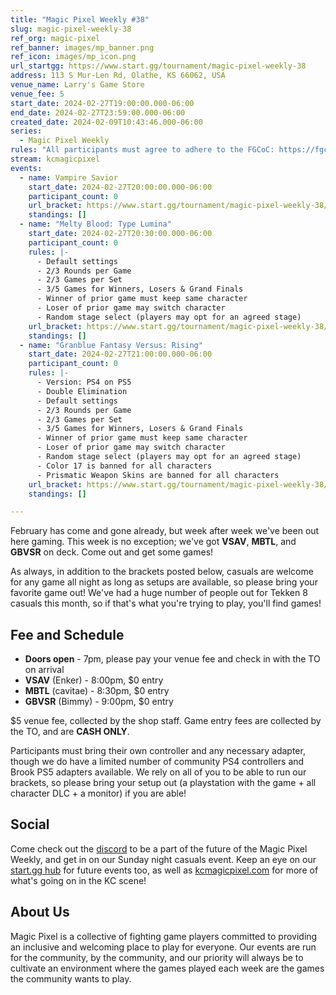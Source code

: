 ```yaml
---
title: "Magic Pixel Weekly #38"
slug: magic-pixel-weekly-38
ref_org: magic-pixel
ref_banner: images/mp_banner.png
ref_icon: images/mp_icon.png
url_startgg: https://www.start.gg/tournament/magic-pixel-weekly-38
address: 113 S Mur-Len Rd, Olathe, KS 66062, USA
venue_name: Larry's Game Store
venue_fee: 5
start_date: 2024-02-27T19:00:00.000-06:00
end_date: 2024-02-27T23:59:00.000-06:00
created_date: 2024-02-09T10:43:46.000-06:00
series:
  - Magic Pixel Weekly
rules: "All participants must agree to adhere to the FGCoC: https://fgcoc.com/"
stream: kcmagicpixel
events:
  - name: Vampire Savior
    start_date: 2024-02-27T20:00:00.000-06:00
    participant_count: 0
    url_bracket: https://www.start.gg/tournament/magic-pixel-weekly-38/events/vampire-savior/brackets/1578317/2365158
    standings: []
  - name: "Melty Blood: Type Lumina"
    start_date: 2024-02-27T20:30:00.000-06:00
    participant_count: 0
    rules: |-
      - Default settings
      - 2/3 Rounds per Game
      - 2/3 Games per Set
      - 3/5 Games for Winners, Losers & Grand Finals
      - Winner of prior game must keep same character
      - Loser of prior game may switch character
      - Random stage select (players may opt for an agreed stage)
    url_bracket: https://www.start.gg/tournament/magic-pixel-weekly-38/events/melty-blood-type-lumina/brackets/1578311/2365152
    standings: []
  - name: "Granblue Fantasy Versus: Rising"
    start_date: 2024-02-27T21:00:00.000-06:00
    participant_count: 0
    rules: |-
      - Version: PS4 on PS5
      - Double Elimination
      - Default settings
      - 2/3 Rounds per Game
      - 2/3 Games per Set
      - 3/5 Games for Winners, Losers & Grand Finals
      - Winner of prior game must keep same character
      - Loser of prior game may switch character
      - Random stage select (players may opt for an agreed stage)
      - Color 17 is banned for all characters
      - Prismatic Weapon Skins are banned for all characters
    url_bracket: https://www.start.gg/tournament/magic-pixel-weekly-38/events/granblue-fantasy-versus-rising/brackets/1578318/2365159
    standings: []

---
```


February has come and gone already, but week after week we've been out here gaming. This week is no exception; we've got **VSAV**, **MBTL**, and **GBVSR** on deck. Come out and get some games!

As always, in addition to the brackets posted below, casuals are welcome for any game all night as long as setups are available, so please bring your favorite game out! We've had a huge number of people out for Tekken 8 casuals this month, so if that's what you're trying to play, you'll find games!

## Fee and Schedule

- **Doors open** - 7pm, please pay your venue fee and check in with the TO on arrival
- **VSAV** (Enker) - 8:00pm, $0 entry
- **MBTL** (cavitae) - 8:30pm, $0 entry
- **GBVSR** (Bimmy) - 9:00pm, $0 entry

$5 venue fee, collected by the shop staff. Game entry fees are collected by the TO, and are **CASH ONLY**. 

Participants must bring their own controller and any necessary adapter, though we do have a limited number of community PS4 controllers and Brook PS5 adapters available. We rely on all of you to be able to run our brackets, so please bring your setup out (a playstation with the game + all character DLC + a monitor) if you are able!  

## Social
Come check out the [discord](https://discord.gg/jkmn6CVrrQ) to be a part of the future of the Magic Pixel Weekly, and get in on our Sunday night casuals event. Keep an eye on our [start.gg hub](https://www.start.gg/hub/magic-pixel) for future events too, as well as [kcmagicpixel.com](https://kcmagicpixel.com) for more of what's going on in the KC scene!

## About Us

Magic Pixel is a collective of fighting game players committed to providing an inclusive and welcoming place to play for everyone. Our events are run for the community, by the community, and our priority will always be to cultivate an environment where the games played each week are the games the community wants to play.
  